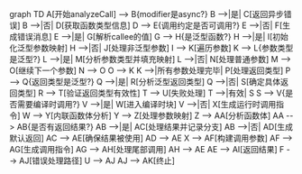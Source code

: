 graph TD
    A[开始analyzeCall] --> B{modifier是async?}
    B -->|是| C[返回异步错误]
    B -->|否| D[获取函数类型信息]
    D --> E{调用约定是否可调用?}
    E -->|否| F[生成错误消息]
    E -->|是| G[解析callee的值]
    G --> H{是泛型函数?}
    H -->|是| I[初始化泛型参数映射]
    H -->|否| J[处理非泛型参数]
    I --> K[遍历参数]
    K --> L{参数类型是泛型?}
    L -->|是| M[分析参数类型并填充映射]
    L -->|否| N[处理普通参数]
    M --> O[继续下一个参数]
    N --> O
    O --> K
    K -->|所有参数处理完毕| P[处理返回类型]
    P --> Q{返回类型是泛型?}
    Q -->|是| R[分析泛型返回类型]
    Q -->|否| S[确定具体返回类型]
    R --> T[验证返回类型有效性]
    T --> U[失败处理]
    T -->|有效| S
    S --> V{是否需要编译时调用?}
    V -->|是| W[进入编译时块]
    V -->|否| X[生成运行时调用指令]
    W --> Y[内联函数体分析]
    Y --> Z[处理参数映射]
    Z --> AA[分析函数体]
    AA --> AB{是否有返回结果?}
    AB -->|是| AC[处理结果并记录分支]
    AB -->|否| AD[生成默认返回]
    AC --> AE[确保结果被使用]
    AD --> AE
    X --> AF[构建调用参数]
    AF --> AG[生成调用指令]
    AG --> AH[处理尾部调用]
    AH --> AE
    AE --> AI[返回结果]
    F --> AJ[错误处理路径]
    U --> AJ
    AJ --> AK[终止]
